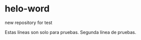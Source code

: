 # helo-word
new repository for test

Estas líneas son solo para pruebas. 
Segunda línea de pruebas.
